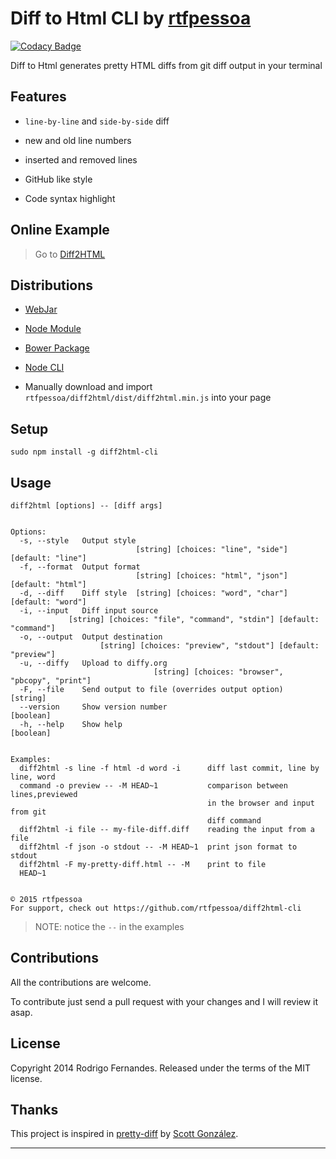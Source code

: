 # Diff to Html CLI by [rtfpessoa](https://github.com/rtfpessoa)

[![Codacy Badge](https://api.codacy.com/project/badge/grade/e6139937d72f40ed8b3920d53c74298a)](https://www.codacy.com/app/Codacy/diff2html-cli)

Diff to Html generates pretty HTML diffs from git diff output in your terminal

## Features

* `line-by-line` and `side-by-side` diff

* new and old line numbers

* inserted and removed lines

* GitHub like style

* Code syntax highlight

## Online Example

> Go to [Diff2HTML](http://rtfpessoa.github.io/diff2html/)

## Distributions

* [WebJar](http://www.webjars.org/)

* [Node Module](https://www.npmjs.org/package/diff2html)

* [Bower Package](http://bower.io/search/?q=diff2html)

* [Node CLI](https://www.npmjs.org/package/diff2html-cli)

* Manually download and import `rtfpessoa/diff2html/dist/diff2html.min.js` into your page

## Setup

    sudo npm install -g diff2html-cli

## Usage

    diff2html [options] -- [diff args]


    Options:
      -s, --style   Output style
                                [string] [choices: "line", "side"] [default: "line"]
      -f, --format  Output format
                                [string] [choices: "html", "json"] [default: "html"]
      -d, --diff    Diff style  [string] [choices: "word", "char"] [default: "word"]
      -i, --input   Diff input source
                 [string] [choices: "file", "command", "stdin"] [default: "command"]
      -o, --output  Output destination
                        [string] [choices: "preview", "stdout"] [default: "preview"]
      -u, --diffy   Upload to diffy.org
                                    [string] [choices: "browser", "pbcopy", "print"]
      -F, --file    Send output to file (overrides output option)           [string]
      --version     Show version number                                    [boolean]
      -h, --help    Show help                                              [boolean]


    Examples:
      diff2html -s line -f html -d word -i      diff last commit, line by line, word
      command -o preview -- -M HEAD~1           comparison between lines,previewed
                                                in the browser and input from git
                                                diff command
      diff2html -i file -- my-file-diff.diff    reading the input from a file
      diff2html -f json -o stdout -- -M HEAD~1  print json format to stdout
      diff2html -F my-pretty-diff.html -- -M    print to file
      HEAD~1


    © 2015 rtfpessoa
    For support, check out https://github.com/rtfpessoa/diff2html-cli

> NOTE: notice the `--` in the examples

## Contributions

All the contributions are welcome.

To contribute just send a pull request with your changes and I will review it asap.

## License

Copyright 2014 Rodrigo Fernandes. Released under the terms of the MIT license.

## Thanks

This project is inspired in [pretty-diff](https://github.com/scottgonzalez/pretty-diff) by [Scott González](https://github.com/scottgonzalez).

---
